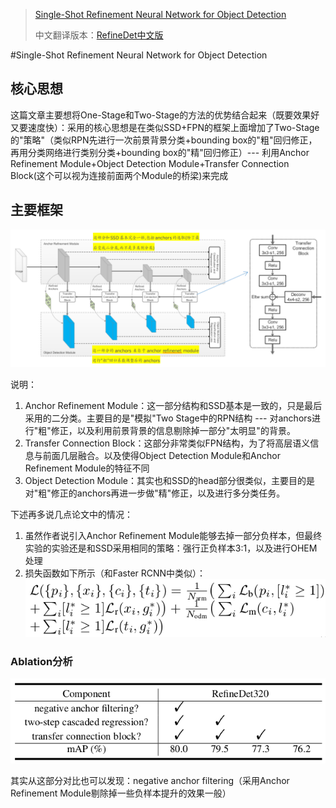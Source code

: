 > [Single-Shot Refinement Neural Network for Object Detection](https://arxiv.org/pdf/1711.06897.pdf)
>
> 中文翻译版本：[RefineDet中文版](https://nanfei.ink/2018/01/15/Single-Shot%20Refinement%20Neural%20Network%20for%20Object%20Detection%E8%AE%BA%E6%96%87%E7%BF%BB%E8%AF%91/)

#Single-Shot Refinement Neural Network for Object Detection

## 核心思想

这篇文章主要想将One-Stage和Two-Stage的方法的优势结合起来（既要效果好又要速度快）：采用的核心思想是在类似SSD+FPN的框架上面增加了Two-Stage的"策略"（类似RPN先进行一次前景背景分类+bounding box的"粗"回归修正，再用分类网络进行类别分类+bounding box的"精"回归修正）--- 利用Anchor Refinement Module+Object Detection Module+Transfer Connection Block(这个可以视为连接前面两个Module的桥梁)来完成

## 主要框架

![](png/refine.png)

说明：

1. Anchor Refinement Module：这一部分结构和SSD基本是一致的，只是最后采用的二分类。主要目的是"模拟"Two Stage中的RPN结构 --- 对anchors进行"粗"修正，以及利用前景背景的信息剔除掉一部分"太明显"的背景。
2. Transfer Connection Block：这部分非常类似FPN结构，为了将高层语义信息与前面几层融合。以及使得Object Detection Module和Anchor Refinement Module的特征不同
3. Object Detection Module：其实也和SSD的head部分很类似，主要目的是对"粗"修正的anchors再进一步做"精"修正，以及进行多分类任务。

下述再多说几点论文中的情况：

1. 虽然作者说引入Anchor Refinement Module能够去掉一部分负样本，但最终实验的实验还是和SSD采用相同的策略：强行正负样本3:1，以及进行OHEM处理
2. 损失函数如下所示（和Faster RCNN中类似）：
   ![](png/refine3.png)

### Ablation分析

![](png/refine4.png)

其实从这部分对比也可以发现：negative anchor filtering（采用Anchor Refinement Module剔除掉一些负样本提升的效果一般）